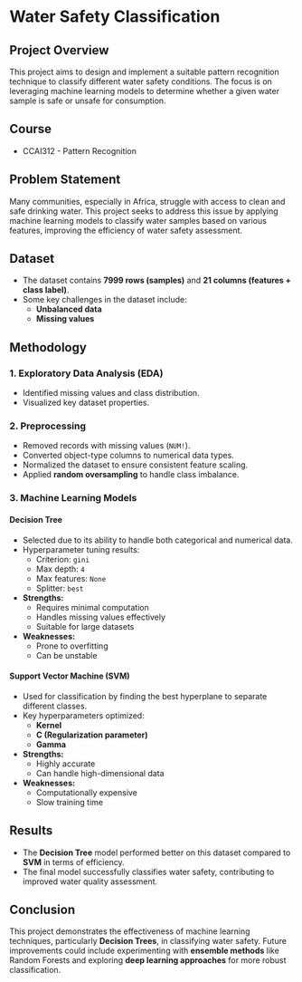 # Water Safety Classification

## Project Overview
This project aims to design and implement a suitable pattern recognition technique to classify different water safety conditions. The focus is on leveraging machine learning models to determine whether a given water sample is safe or unsafe for consumption.

## Course
- CCAI312 - Pattern Recognition

## Problem Statement
Many communities, especially in Africa, struggle with access to clean and safe drinking water. This project seeks to address this issue by applying machine learning models to classify water samples based on various features, improving the efficiency of water safety assessment.

## Dataset
- The dataset contains **7999 rows (samples)** and **21 columns (features + class label)**.
- Some key challenges in the dataset include:
  - **Unbalanced data**
  - **Missing values**

## Methodology
### 1. Exploratory Data Analysis (EDA)
- Identified missing values and class distribution.
- Visualized key dataset properties.

### 2. Preprocessing
- Removed records with missing values (`NUM!`).
- Converted object-type columns to numerical data types.
- Normalized the dataset to ensure consistent feature scaling.
- Applied **random oversampling** to handle class imbalance.

### 3. Machine Learning Models
#### **Decision Tree**
- Selected due to its ability to handle both categorical and numerical data.
- Hyperparameter tuning results:
  - Criterion: `gini`
  - Max depth: `4`
  - Max features: `None`
  - Splitter: `best`
- **Strengths:**
  - Requires minimal computation
  - Handles missing values effectively
  - Suitable for large datasets
- **Weaknesses:**
  - Prone to overfitting
  - Can be unstable

#### **Support Vector Machine (SVM)**
- Used for classification by finding the best hyperplane to separate different classes.
- Key hyperparameters optimized:
  - **Kernel**
  - **C (Regularization parameter)**
  - **Gamma**
- **Strengths:**
  - Highly accurate
  - Can handle high-dimensional data
- **Weaknesses:**
  - Computationally expensive
  - Slow training time

## Results
- The **Decision Tree** model performed better on this dataset compared to **SVM** in terms of efficiency.
- The final model successfully classifies water safety, contributing to improved water quality assessment.

## Conclusion
This project demonstrates the effectiveness of machine learning techniques, particularly **Decision Trees**, in classifying water safety. Future improvements could include experimenting with **ensemble methods** like Random Forests and exploring **deep learning approaches** for more robust classification.

